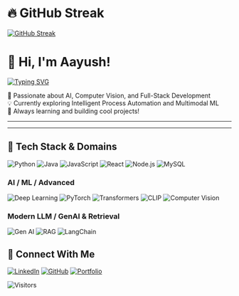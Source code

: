 # 🔥 GitHub Streak

[![GitHub Streak](https://github-readme-streak-stats.herokuapp.com?user=renu-aayush-maddi&theme=radical&hide_border=false)](https://git.io/streak-stats)

# 👋 Hi, I'm Aayush!

[![Typing SVG](https://readme-typing-svg.herokuapp.com?font=Roboto+Mono&size=22&duration=3000&pause=1000&center=true&vCenter=true&width=650&lines=AI+Engineer;Computer+Vision+Researcher;Full-Stack+Developer;Multimodal+ML+Practitioner)](https://git.io/typing-svg)

🚀 Passionate about AI, Computer Vision, and Full-Stack Development  
💡 Currently exploring Intelligent Process Automation and Multimodal ML  
🌱 Always learning and building cool projects!

---


---

## 🧰 Tech Stack & Domains
![Python](https://img.shields.io/badge/Python-3776AB?logo=python&logoColor=white)
![Java](https://img.shields.io/badge/Java-007396?logo=java&logoColor=white)
![JavaScript](https://img.shields.io/badge/JavaScript-F7DF1E?logo=javascript&logoColor=black)
![React](https://img.shields.io/badge/React-20232A?logo=react&logoColor=61DAFB)
![Node.js](https://img.shields.io/badge/Node.js-43853D?logo=node-dot-js&logoColor=white)
![MySQL](https://img.shields.io/badge/MySQL-4479A1?logo=mysql&logoColor=white)

### AI / ML / Advanced
![Deep Learning](https://img.shields.io/badge/Deep%20Learning-TensorFlow-orange?logo=tensorflow&logoColor=white)
![PyTorch](https://img.shields.io/badge/PyTorch-black?logo=pytorch&logoColor=white)
![Transformers](https://img.shields.io/badge/Transformers-HuggingFace-orange?logo=huggingface&logoColor=white)
![CLIP](https://img.shields.io/badge/CLIP-Contrastive-6f42c1)
![Computer Vision](https://img.shields.io/badge/Computer%20Vision-OpenCV-blue?logo=opencv&logoColor=white)

### Modern LLM / GenAI & Retrieval
![Gen AI](https://img.shields.io/badge/GenAI-LLMs-151515)
![RAG](https://img.shields.io/badge/RAG-Retrieval--Augmented--Generation-007ACC)
![LangChain](https://img.shields.io/badge/LangChain-Tools-4caf50)


## 💬 Connect With Me
[![LinkedIn](https://img.shields.io/badge/LinkedIn-0A66C2?logo=linkedin&logoColor=white)](https://www.linkedin.com/in/renu-aayush-maddi)
[![GitHub](https://img.shields.io/badge/GitHub-181717?logo=github&logoColor=white)](https://github.com/renu-aayush-maddi)
[![Portfolio](https://img.shields.io/badge/Portfolio-000000?logo=vercel&logoColor=white)](https://renuaayush-portfolio.netlify.app/)

![Visitors](https://komarev.com/ghpvc/?username=renu-aayush-maddi&color=blue)


